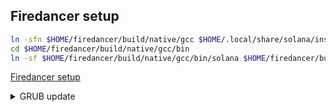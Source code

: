 ## Firedancer setup
```bash
ln -sfn $HOME/firedancer/build/native/gcc $HOME/.local/share/solana/install/active_release
cd $HOME/firedancer/build/native/gcc/bin
ln -sf $HOME/firedancer/build/native/gcc/bin/solana $HOME/firedancer/build/native/gcc/bin/solana-validator
```
[Firedancer setup](https://firedancer-io.github.io/firedancer/guide/getting-started.html)

<details>
<summary>GRUB update</summary>

```bash
nano /etc/default/grub
cat /sys/devices/system/node/node0/hugepages/hugepages-1048576kB/free_hugepages # check
```

```bash
sed -i "/^GRUB_CMDLINE_LINUX_DEFAULT/c GRUB_CMDLINE_LINUX_DEFAULT=\'default_hugepagesz=1G hugepagesz=1G hugepages=52\'" /etc/default/grub
update-grub
```

</details>
